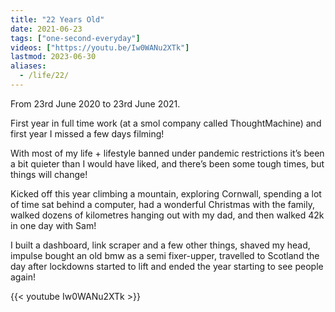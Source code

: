 ```yaml
---
title: "22 Years Old"
date: 2021-06-23
tags: ["one-second-everyday"]
videos: ["https://youtu.be/Iw0WANu2XTk"]
lastmod: 2023-06-30
aliases:
  - /life/22/
---
```


From 23rd June 2020 to 23rd June 2021.

First year in full time work (at a smol company called ThoughtMachine) and first year I missed a few days filming!

With most of my life + lifestyle banned under pandemic restrictions it’s been a bit quieter than I would have liked, and there’s been some tough times, but things will change!

Kicked off this year climbing a mountain, exploring Cornwall, spending a lot of time sat behind a computer, had a wonderful Christmas with the family, walked dozens of kilometres hanging out with my dad, and then walked 42k in one day with Sam!

I built a dashboard, link scraper and a few other things, shaved my head, impulse bought an old bmw as a semi fixer-upper, travelled to Scotland the day after lockdowns started to lift and ended the year starting to see people again!

{{< youtube Iw0WANu2XTk >}}
